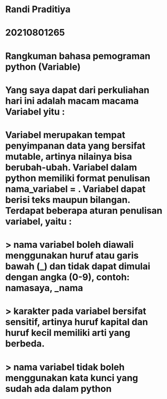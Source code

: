 # Randi Praditiya
# 20210801265
#
# Rangkuman bahasa pemograman python (Variable)
# Yang saya dapat dari perkuliahan hari ini adalah macam macama Variabel yitu :
# 
# Variabel merupakan tempat penyimpanan data yang bersifat mutable, artinya nilainya bisa berubah-ubah. Variabel dalam python memiliki format penulisan nama_variabel = . Variabel dapat berisi teks maupun bilangan. Terdapat beberapa aturan penulisan variabel, yaitu :
# > nama variabel boleh diawali menggunakan huruf atau garis bawah (_) dan tidak dapat dimulai dengan angka (0-9), contoh: namasaya, _nama
# > karakter pada variabel bersifat sensitif, artinya huruf kapital dan huruf kecil memiliki arti yang berbeda.
# > nama variabel tidak boleh menggunakan kata kunci yang sudah ada dalam python